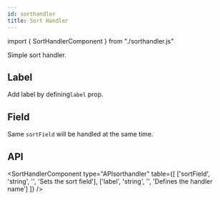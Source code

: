 ```yaml
---
id: sorthandler
title: Sort Handler
---
```


import { SortHandlerComponent } from "./sorthandler.js"

<p>Simple sort handler.</p>
<SortHandlerComponent type="default" />

## Label
<p>Add label by defining<code>label</code> prop.</p>
<SortHandlerComponent type="label" label="Label" />

## Field

<p>Same <code>sortField</code> will be handled at the same time. </p>
<SortHandlerComponent type="sameField" />

## API

<SortHandlerComponent type="APIsorthandler" table={[
  ['sortField', 'string', '', 'Sets the sort field'],
  ['label', 'string', '', 'Defines the handler name']
]} />